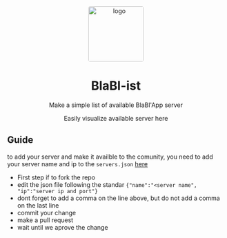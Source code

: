<div align="center">
<img style="border-radius: 4px;" width="128" alt="logo" src="https://user-images.githubusercontent.com/37497007/223111252-9c797536-da43-47fc-bee5-cfaa66721e23.png">

<h1>BlaBl-ist</h1>

<p> Make a simple list of available BlaBl'App server  </p>
<p> Easily visualize available server here</p>
 </div>




## Guide

to add your server and make it availble to the comunity, you need to add your server name and ip to the `servers.json` <a href="https://blabl-app.github.io/BlaBl-ist/web/">here</a> <br>
- First step if to fork the repo
- edit the json file following the standar `{"name":"<server name", "ip":"server ip and port"}`
- dont forget to add a comma on the line above, but do not add a comma on the last line
- commit your change
- make a pull request
- wait until we aprove the change
